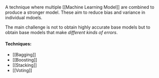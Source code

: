  A technique where multiple [[Machine Learning Model]] are combined to produce a stronger model.
 These aim to reduce bias and variance in individual mdoels.

The main challenge is not to obtain highly accurate base models but to obtain base models that make *different kinds of errors*.

#### Techniques:
- [[Bagging]]
- [[Boosting]]
- [[Stacking]]
- [[Voting]]